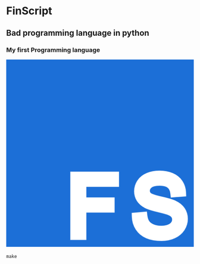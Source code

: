 # FinScript


## Bad programming language in python

### My first Programming language

![Logo](https://github.com/ConnorHQ/finscript/blob/master/resources/logo.jpg)


```
make
```
